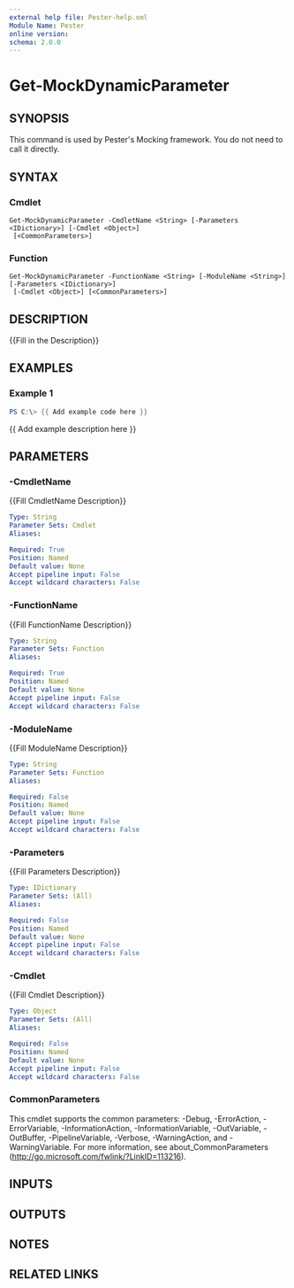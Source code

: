 ```yaml
---
external help file: Pester-help.xml
Module Name: Pester
online version:
schema: 2.0.0
---
```


# Get-MockDynamicParameter

## SYNOPSIS
This command is used by Pester's Mocking framework.
You do not need to call it directly.

## SYNTAX

### Cmdlet
```
Get-MockDynamicParameter -CmdletName <String> [-Parameters <IDictionary>] [-Cmdlet <Object>]
 [<CommonParameters>]
```

### Function
```
Get-MockDynamicParameter -FunctionName <String> [-ModuleName <String>] [-Parameters <IDictionary>]
 [-Cmdlet <Object>] [<CommonParameters>]
```

## DESCRIPTION
{{Fill in the Description}}

## EXAMPLES

### Example 1
```powershell
PS C:\> {{ Add example code here }}
```

{{ Add example description here }}

## PARAMETERS

### -CmdletName
{{Fill CmdletName Description}}

```yaml
Type: String
Parameter Sets: Cmdlet
Aliases:

Required: True
Position: Named
Default value: None
Accept pipeline input: False
Accept wildcard characters: False
```

### -FunctionName
{{Fill FunctionName Description}}

```yaml
Type: String
Parameter Sets: Function
Aliases:

Required: True
Position: Named
Default value: None
Accept pipeline input: False
Accept wildcard characters: False
```

### -ModuleName
{{Fill ModuleName Description}}

```yaml
Type: String
Parameter Sets: Function
Aliases:

Required: False
Position: Named
Default value: None
Accept pipeline input: False
Accept wildcard characters: False
```

### -Parameters
{{Fill Parameters Description}}

```yaml
Type: IDictionary
Parameter Sets: (All)
Aliases:

Required: False
Position: Named
Default value: None
Accept pipeline input: False
Accept wildcard characters: False
```

### -Cmdlet
{{Fill Cmdlet Description}}

```yaml
Type: Object
Parameter Sets: (All)
Aliases:

Required: False
Position: Named
Default value: None
Accept pipeline input: False
Accept wildcard characters: False
```

### CommonParameters
This cmdlet supports the common parameters: -Debug, -ErrorAction, -ErrorVariable, -InformationAction, -InformationVariable, -OutVariable, -OutBuffer, -PipelineVariable, -Verbose, -WarningAction, and -WarningVariable. For more information, see about_CommonParameters (http://go.microsoft.com/fwlink/?LinkID=113216).

## INPUTS

## OUTPUTS

## NOTES

## RELATED LINKS
